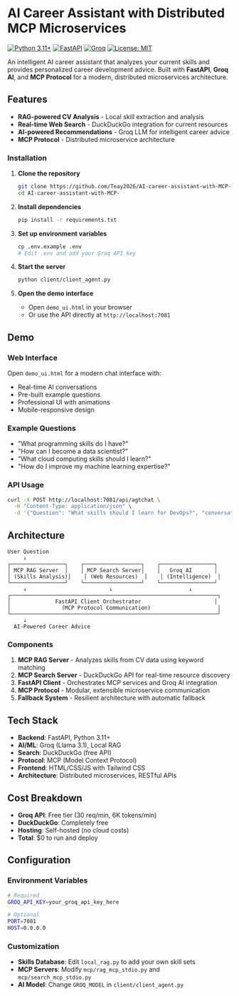 # AI Career Assistant with Distributed MCP Microservices

[![Python 3.11+](https://img.shields.io/badge/python-3.11+-blue.svg)](https://www.python.org/downloads/)
[![FastAPI](https://img.shields.io/badge/FastAPI-0.104+-green.svg)](https://fastapi.tiangolo.com/)
[![Groq](https://img.shields.io/badge/Groq-Free%20Tier-orange.svg)](https://groq.com/)
[![License: MIT](https://img.shields.io/badge/License-MIT-yellow.svg)](https://opensource.org/licenses/MIT)

An intelligent AI career assistant that analyzes your current skills and provides personalized career development advice. Built with **FastAPI**, **Groq AI**, and **MCP Protocol** for a modern, distributed microservices architecture.

## Features

- **RAG-powered CV Analysis** - Local skill extraction and analysis
- **Real-time Web Search** - DuckDuckGo integration for current resources
- **AI-powered Recommendations** - Groq LLM for intelligent career advice
- **MCP Protocol** - Distributed microservice architecture

### Installation

1. **Clone the repository**
   ```bash
   git clone https://github.com/Teay2026/AI-career-assistant-with-MCP-.git
   cd AI-career-assistant-with-MCP-
   ```

2. **Install dependencies**
   ```bash
   pip install -r requirements.txt
   ```

3. **Set up environment variables**
   ```bash
   cp .env.example .env
   # Edit .env and add your Groq API key
   ```

4. **Start the server**
   ```bash
   python client/client_agent.py
   ```

5. **Open the demo interface**
   - Open `demo_ui.html` in your browser
   - Or use the API directly at `http://localhost:7081`

## Demo

### Web Interface
Open `demo_ui.html` for a modern chat interface with:
- Real-time AI conversations
- Pre-built example questions
- Professional UI with animations
- Mobile-responsive design

### Example Questions
- "What programming skills do I have?"
- "How can I become a data scientist?"
- "What cloud computing skills should I learn?"
- "How do I improve my machine learning expertise?"

### API Usage
```bash
curl -X POST http://localhost:7081/api/agtchat \
  -H "Content-Type: application/json" \
  -d '{"Question": "What skills should I learn for DevOps?", "conversation_id": "demo"}'
```

## Architecture

```
User Question
     ↓
┌─────────────────┐    ┌──────────────────┐    ┌─────────────────┐
│ MCP RAG Server  │    │ MCP Search Server│    │   Groq AI       │
│ (Skills Analysis)│    │ (Web Resources)  │    │ (Intelligence)  │
└─────────────────┘    └──────────────────┘    └─────────────────┘
     ↓                          ↓                        ↓
┌─────────────────────────────────────────────────────────────────┐
│              FastAPI Client Orchestrator                       │
│                (MCP Protocol Communication)                     │
└─────────────────────────────────────────────────────────────────┘
     ↓
  AI-Powered Career Advice
```

### Components

1. **MCP RAG Server** - Analyzes skills from CV data using keyword matching
2. **MCP Search Server** - DuckDuckGo API for real-time resource discovery
3. **FastAPI Client** - Orchestrates MCP services and Groq AI integration
4. **MCP Protocol** - Modular, extensible microservice communication
5. **Fallback System** - Resilient architecture with automatic fallback

## Tech Stack

- **Backend**: FastAPI, Python 3.11+
- **AI/ML**: Groq (Llama 3.1), Local RAG
- **Search**: DuckDuckGo (free API)
- **Protocol**: MCP (Model Context Protocol)
- **Frontend**: HTML/CSS/JS with Tailwind CSS
- **Architecture**: Distributed microservices, RESTful APIs

## Cost Breakdown

- **Groq API**: Free tier (30 req/min, 6K tokens/min)
- **DuckDuckGo**: Completely free
- **Hosting**: Self-hosted (no cloud costs)
- **Total**: $0 to run and deploy

## Configuration

### Environment Variables
```bash
# Required
GROQ_API_KEY=your_groq_api_key_here

# Optional
PORT=7081
HOST=0.0.0.0
```

### Customization
- **Skills Database**: Edit `local_rag.py` to add your own skill sets
- **MCP Servers**: Modify `mcp/rag_mcp_stdio.py` and `mcp/search_mcp_stdio.py`
- **AI Model**: Change `GROQ_MODEL` in `client/client_agent.py`


